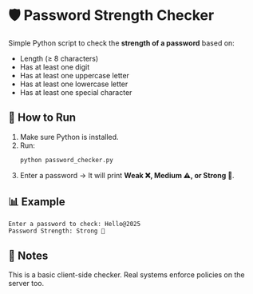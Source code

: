 # 🛡 Password Strength Checker

Simple Python script to check the **strength of a password** based on:
- Length (≥ 8 characters)
- Has at least one digit
- Has at least one uppercase letter
- Has at least one lowercase letter
- Has at least one special character

## 🚀 How to Run
1. Make sure Python is installed.
2. Run:
   ```bash
   python password_checker.py
   ```
3. Enter a password → It will print **Weak ❌, Medium ⚠️, or Strong 💪**.

## 📊 Example
```
Enter a password to check: Hello@2025
Password Strength: Strong 💪
```

## 🧠 Notes
This is a basic client-side checker. Real systems enforce policies on the server too.
